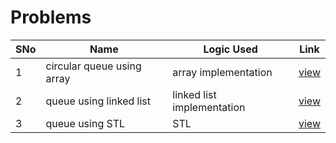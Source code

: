# Problems

SNo | Name | Logic Used | Link |
----|------|------------|------|
1 | circular queue using array | array implementation | [view](circular_queue_intro.cpp)
2 | queue using linked list | linked list implementation | [view](queue_linked_list.cpp)
3 | queue using STL | STL | [view](queue_STL.cpp)